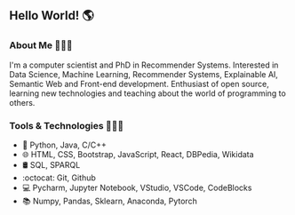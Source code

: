 ## Hello World! 🌎

### About Me 🙋🏻‍♂️
I'm a computer scientist and PhD in Recommender Systems. Interested in Data Science, Machine Learning, Recommender Systems, Explainable AI, Semantic Web and Front-end development. Enthusiast of open source, learning new technologies and teaching about the world of programming to others.
 
### Tools & Technologies 👨🏻‍💻
- 💬 Python, Java, C/C++
- 🌐 HTML, CSS, Bootstrap, JavaScript, React, DBPedia, Wikidata 
- 🛢️ SQL, SPARQL
- :octocat: Git, Github
- 💻 Pycharm, Jupyter Notebook, VStudio, VSCode, CodeBlocks
- 📚 Numpy, Pandas, Sklearn, Anaconda, Pytorch
